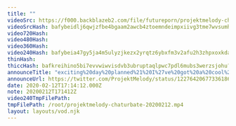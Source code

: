 ```yaml
---
title: ""
videoSrc: https://f000.backblazeb2.com/file/futureporn/projektmelody-chaturbate-20200212.mp4
videoSrcHash: bafybeidlj6qwjzfbe4bgaam2awcb4ztoemndeimpxiivg3tme7wvsumh6i?filename=projektmelody-chaturbate-20200212T171412Z-source.mp4
video720Hash: 
video480Hash: 
video360Hash: 
video240Hash: bafybeia47gy5ja4m5ulyzjkezx2yrqtz6ybxfm3v2afu2h3zhpxoxkdaoi?filename=projektmelody-chaturbate-20200212T171412Z-240p.mp4
thinHash: 
thiccHash: bafkreihino5bi7evvwiwvisdvb3ubruptaqlpwc7pdl6mubs3werzsjohu?filename=20200212T171412Z-thicc.jpg
announceTitle: "exciting%20day%20planned%21%20I%27ve%20got%20a%20cool%20new%20toy%20to%20play%20around%20with%20on%20cam.%20I%27m%20excited%20to%20be%20punished...%20I%20maaaaaaaay%20have%20failed%20my%20task%20on%20purpose..."
announceUrl: https://twitter.com/ProjektMelody/status/1227642067733618691
date: 2020-02-12T17:14:12.000Z
note: 20200212T171412Z
video240TmpFilePath: 
tmpFilePath: /root/projektmelody-chaturbate-20200212.mp4
layout: layouts/vod.njk
---
```

